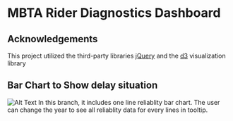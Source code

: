 # MBTA Rider Diagnostics Dashboard


## Acknowledgements

This project utilized the third-party libraries [jQuery](https://jquery.com/) and the [d3](https://d3js.org/) visualization library

## Bar Chart to Show delay situation
![Alt Text](static/bar.jpg)
In this branch, it includes one line reliablity bar chart. The user can change the year to see all reliablity data for every lines in tooltip.